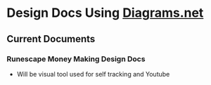 # Design Docs Using [Diagrams.net](https://app.diagrams.net/)

## Current Documents

### Runescape Money Making Design Docs
- Will be visual tool used for self tracking and Youtube 
